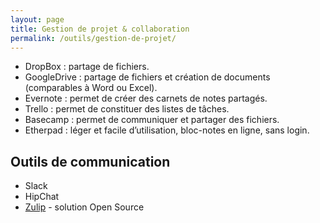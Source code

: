 ```yaml
---
layout: page
title: Gestion de projet & collaboration
permalink: /outils/gestion-de-projet/
---
```



- DropBox : partage de fichiers.
- GoogleDrive : partage de fichiers et création de documents (comparables à Word ou Excel).
- Evernote : permet de créer des carnets de notes partagés.
- Trello : permet de constituer des listes de tâches.
- Basecamp : permet de communiquer et partager des fichiers.
- Etherpad : léger et facile d’utilisation, bloc-notes en ligne, sans login.

## Outils de communication

- Slack
- HipChat
- [Zulip](https://zulip.com/) - solution Open Source